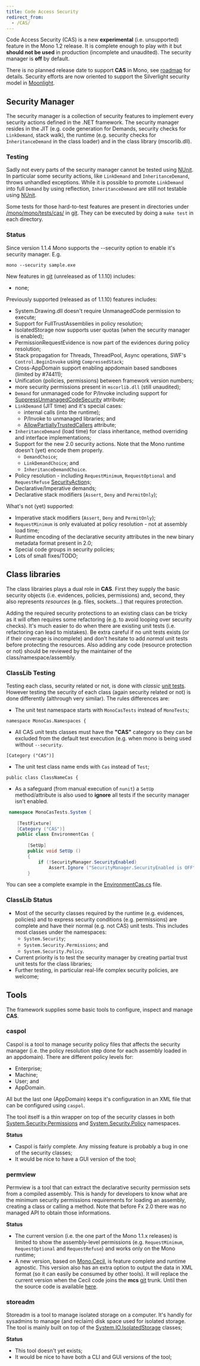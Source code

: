 ```yaml
---
title: Code Access Security
redirect_from:
  - /CAS/
---
```


Code Access Security (CAS) is a new **experimental** (i.e. unsupported) feature in the Mono 1.2 release. It is complete enough to play with it but **should not be used** in production (incomplete and unaudited). The security manager is **off** by default.

There is no planned release date to support **CAS** in Mono, see [roadmap](/docs/about-mono/roadmap/) for details. Security efforts are now oriented to support the Silverlight security model in [Moonlight](/docs/web/moonlight/).

Security Manager
----------------

The security manager is a collection of security features to implement every security actions defined in the .NET framework. The security manager resides in the JIT (e.g. code generation for Demands, security checks for `LinkDemand`, stack walk), the runtime (e.g. security checks for `InheritanceDemand` in the class loader) and in the class library (mscorlib.dll).

### Testing

Sadly not every parts of the security manager cannot be tested using [NUnit](/community/contributing/test-suite/). In particular some security actions, like `LinkDemand` and `InheritanceDemand`, throws unhandled exceptions. While it is possible to promote `LinkDemand` into full `Demand` by using reflection, `InheritanceDemand` are still not testable using [NUnit](/community/contributing/test-suite/).

Some tests for those hard-to-test features are present in directories under [/mono/mono/tests/cas/](https://github.com/mono/mono/tree/master/mono/tests/cas) in [git](/community/contributing/source-code-repository/). They can be executed by doing a `make test` in each directory.

### Status

Since version 1.1.4 Mono supports the --security option to enable it's security manager. E.g.

    mono --security sample.exe

New features in [git](/community/contributing/source-code-repository/) (unreleased as of 1.1.10) includes:

-   none;

Previously supported (released as of 1.1.10) features includes:

-   System.Drawing.dll doesn't require UnmanagedCode permission to execute;
-   Support for FullTrustAssemblies in policy resolution;
-   IsolatedStorage now supports user quotas (when the security manager is enabled);
-   PermissionRequestEvidence is now part of the evidences during policy resolution;
-   Stack propagation for Threads, ThreadPool, Async operations, SWF's `Control.BeginInvoke` using `CompressedStack`;
-   Cross-AppDomain support enabling appdomain based sandboxes (limited by #74411);
-   Unification (policies, permissions) between framework version numbers;
-   more security permissions present in `mscorlib.dll` (still unaudited);
-   `Demand` for unmanaged code for P/Invoke including support for [SuppressUnmanagedCodeSecurity](http://docs.go-mono.com/monodoc.ashx?link=T%3aSystem.Security.SuppressUnmanagedCodeSecurityAttribute) attribute;
-   `LinkDemand` (JIT time) and it's special cases:
    -   internal calls (into the runtime);
    -   P/Invoke to unmanaged libraries; and
    -   [AllowPartiallyTrustedCallers](http://docs.go-mono.com/monodoc.ashx?link=T%3aSystem.Security.AllowPartiallyTrustedCallersAttribute) attribute;
-   `InheritanceDemand` (load time) for class inheritance, method overriding and interface implementations;
-   Support for the new 2.0 security actions. Note that the Mono runtime doesn't (yet) encode them properly.
    -   `DemandChoice`;
    -   `LinkDemandChoice`; and
    -   `InheritanceDemandChoice`.
-   Policy resolution - including `RequestMinimum`, `RequestOptional` and `RequestRefuse` [SecurityAction](http://docs.go-mono.com/monodoc.ashx?link=T%3aSystem.Security.Permissions.SecurityAction)s;
-   Declarative/Imperative demands;
-   Declarative stack modifiers (`Assert`, `Deny` and `PermitOnly`);

 What's not (yet) supported:

-   Imperative stack modifiers (`Assert`, `Deny` and `PermitOnly`);
-   `RequestMinimum` is only evaluated at policy resolution - not at assembly load time;
-   Runtime encoding of the declarative security attributes in the new binary metadata format present in 2.0;
-   Special code groups in security policies;
-   Lots of small fixes/TODO;

Class libraries
---------------

The class librairies plays a dual role in **CAS**. First they supply the basic security objects (i.e. evidences, policies, permissions) and, second, they also represents *resources* (e.g. files, sockets...) that requires protection.

Adding the required security protections to an existing class can be tricky as it will often requires some refactoring (e.g. to avoid looping over security checks). It's much easier to do when there are existing unit tests (i.e. refactoring can lead to mistakes). Be extra careful if no unit tests exists (or if their coverage is incomplete) and don't hesitate to add *normal* unit tests before protecting the resources. Also adding any code (resource protection or not) should be reviewed by the maintainer of the class/namespace/assembly.

### ClassLib Testing

Testing each class, security related or not, is done with *classic* [unit tests](/community/contributing/test-suite/). However testing the security of each class (again security related or not) is done differently (althrough very similar). The rules differences are:

-   The unit test namespace starts with `MonoCasTests` instead of `MonoTests`;

<!-- -->

    namespace MonoCas.Namespaces {

-   All CAS unit tests classes must have the **"CAS"** category so they can be excluded from the default test execution (e.g. when mono is being used without `--security`.

<!-- -->

    [Category ("CAS")]

-   The unit test class name ends with `Cas` instead of `Test`;

<!-- -->

    public class ClassNameCas {

-   As a safeguard (from manual execution of `nunit`) a `SetUp` method/attribute is also used to **ignore** all tests if the security manager isn't enabled.

<!-- -->

``` csharp
 namespace MonoCasTests.System {
 
    [TestFixture]
    [Category ("CAS")]
    public class EnvironmentCas {
 
        [SetUp]
        public void SetUp ()
        {
            if (!SecurityManager.SecurityEnabled)
                Assert.Ignore ("SecurityManager.SecurityEnabled is OFF");
        }
```

You can see a complete example in the [EnvironmentCas.cs](https://github.com/mono/mono/blob/master/mcs/class/corlib/Test/System/EnvironmentCas.cs) file.

### ClassLib Status

-   Most of the security classes required by the runtime (e.g. evidences, policies) and to express security conditions (e.g. permissions) are complete and have their normal (e.g. not CAS) unit tests. This includes most classes under the namespaces:
    -   `System.Security`;
    -   `System.Security.Permissions`; and
    -   `System.Security.Policy`.
-   Current priority is to test the security manager by creating partial trust unit tests for the class libraries;
-   Further testing, in particular real-life complex security policies, are welcome;

Tools
-----

The framework supplies some basic tools to configure, inspect and manage **CAS**.

### caspol

Caspol is a tool to manage security policy files that affects the security manager (i.e. the policy resolution step done for each assembly loaded in an appdomain). There are different policy levels for:

-   Enterprise;
-   Machine;
-   User; and
-   AppDomain.

All but the last one (AppDomain) keeps it's configuration in an XML file that can be configured using `caspol`.

The tool itself is a thin wrapper on top of the security classes in both [System.Security.Permissions](http://docs.go-mono.com/monodoc.ashx?link=N%3aSystem.Security.Permissions) and [System.Security.Policy](http://docs.go-mono.com/monodoc.ashx?link=N%3aSystem.Security.Policy) namespaces.

**Status**

-   Caspol is fairly complete. Any missing feature is probably a bug in one of the security classes;
-   It would be nice to have a GUI version of the tool;

### permview

Permview is a tool that can extract the declarative security permission sets from a compiled assembly. This is handy for developers to know what are the minimum security permissions requirements for loading an assembly, creating a class or calling a method. Note that before Fx 2.0 there was no managed API to obtain those informations.

**Status**

-   The current version (i.e. the one part of the Mono 1.1.x releases) is limited to show the assembly-level permissions (e.g. `RequestMinimum`, `RequestOptional` and `RequestRefuse`) and works only on the Mono runtime;
-   A new version, based on [Mono.Cecil](/docs/tools+libraries/libraries/Mono.Cecil/), is feature complete and runtime agnostic. This version also has an extra option to output the data in XML format (so it can easily be consumed by other tools). It will replace the current version when the Cecil code joins the **mcs** [git](/community/contributing/source-code-repository/) trunk. Until then the source code is available [here](https://github.com/mono/mono/blob/master/mcs/tools/security/permview.cs).

### storeadm

Storeadm is a tool to manage isolated storage on a computer. It's handly for sysadmins to manage (and reclaim) disk space used for isolated storage. The tool is mainly built on top of the [System.IO.IsolatedStorage](http://docs.go-mono.com/monodoc.ashx?link=N%3aSystem.IO.IsolatedStorage) classes;

**Status**

-   This tool doesn't yet exists;
-   It would be nice to have both a CLI and GUI versions of the tool;


